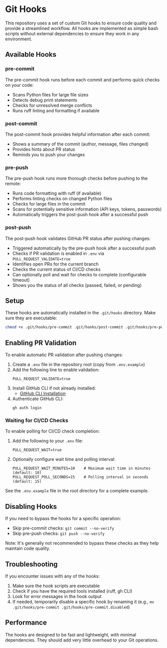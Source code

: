 # Git Hooks

This repository uses a set of custom Git hooks to ensure code quality and provide a streamlined workflow. All hooks are implemented as simple bash scripts without external dependencies to ensure they work in any environment.

## Available Hooks

### pre-commit
The pre-commit hook runs before each commit and performs quick checks on your code:

- Scans Python files for large file sizes
- Detects debug print statements
- Checks for unresolved merge conflicts
- Runs ruff linting and formatting if available

### post-commit
The post-commit hook provides helpful information after each commit:

- Shows a summary of the commit (author, message, files changed)
- Provides hints about PR status
- Reminds you to push your changes

### pre-push
The pre-push hook runs more thorough checks before pushing to the remote:

- Runs code formatting with ruff (if available)
- Performs linting checks on changed Python files
- Checks for large files in the commit
- Scans for potentially sensitive information (API keys, tokens, passwords)
- Automatically triggers the post-push hook after a successful push

### post-push
The post-push hook validates GitHub PR status after pushing changes:

- Triggered automatically by the pre-push hook after a successful push
- Checks if PR validation is enabled in `.env` via `PULL_REQUEST_VALIDATE=true`
- Identifies open PRs for the current branch
- Checks the current status of CI/CD checks
- Can optionally poll and wait for checks to complete (configurable timeout)
- Shows you the status of all checks (passed, failed, or pending)

## Setup

These hooks are automatically installed in the `.git/hooks` directory. Make sure they are executable:

```bash
chmod +x .git/hooks/pre-commit .git/hooks/post-commit .git/hooks/pre-push .git/hooks/post-push
```

## Enabling PR Validation

To enable automatic PR validation after pushing changes:

1. Create a `.env` file in the repository root (copy from `.env.example`)
2. Add the following line to enable validation:
   ```
   PULL_REQUEST_VALIDATE=true
   ```
3. Install GitHub CLI if not already installed:
   - [GitHub CLI Installation](https://cli.github.com/manual/installation)
4. Authenticate GitHub CLI:
   ```
   gh auth login
   ```

### Waiting for CI/CD Checks

To enable polling for CI/CD check completion:

1. Add the following to your `.env` file:
   ```
   PULL_REQUEST_WAIT=true
   ```
   
2. Optionally configure wait time and polling interval:
   ```
   PULL_REQUEST_WAIT_MINUTES=10    # Maximum wait time in minutes (default: 10)
   PULL_REQUEST_POLL_SECONDS=15    # Polling interval in seconds (default: 15)
   ```

See the `.env.example` file in the root directory for a complete example.

## Disabling Hooks

If you need to bypass the hooks for a specific operation:

- Skip pre-commit checks: `git commit --no-verify`
- Skip pre-push checks: `git push --no-verify`

Note: It's generally not recommended to bypass these checks as they help maintain code quality.

## Troubleshooting

If you encounter issues with any of the hooks:

1. Make sure the hook scripts are executable
2. Check if you have the required tools installed (ruff, gh CLI)
3. Look for error messages in the hook output
4. If needed, temporarily disable a specific hook by renaming it (e.g., `mv .git/hooks/pre-commit .git/hooks/pre-commit.disabled`)

## Performance

The hooks are designed to be fast and lightweight, with minimal dependencies. They should add very little overhead to your Git operations. 